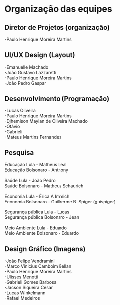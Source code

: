 # Organização das equipes

## Diretor de Projetos (organização)
-Paulo Henrique Moreira Martins

## UI/UX Design (Layout)
-Emanuelle Machado
<br />
-João Gustavo Lazzaretti
<br />
-Paulo Henrique Moreira Martins
<br />
-João Pedro Gaspar

## Desenvolvimento (Programação)
-Lucas Oliveira
<br />
-Paulo Henrique Moreira Martins
<br />
-Djhemison Maylan de Oliveira Machado
<br />
-Otávio
<br />
-Gabrieli
<br />
-Mateus Martins Fernandes

## Pesquisa
Educação Lula - Matheus Leal
<br />
Educação Bolsonaro - Anthony
<br />
<br />
Saúde Lula - João Pedro
<br />
Saúde Bolsonaro - Matheus Schaurich
<br />
<br />
Economia Lula - Érica A Immich
<br />
Economia Bolsonaro - Guilherme B. Spiger (guispiger)
<br />
<br />
Segurança pública Lula - Lucas
<br />
Segurança pública Bolsonaro - Jean
<br />
<br />
Meio Ambiente Lula - Eduardo
<br />
Meio Ambiente Bolsonaro - Eduardo

## Design Gráfico (Imagens)
-João Felipe Vendramini
<br />
-Marco Vinicius Camboim Bellan
<br />
-Paulo Henrique Moreira Martins
<br />
-Ulisses Menotti
<br />
-Gabrieli Gomes Barbosa
<br />
-Jacson Siqueira Cesar
<br />
-Lucas Winkelmann
<br />
-Rafael Medeiros
